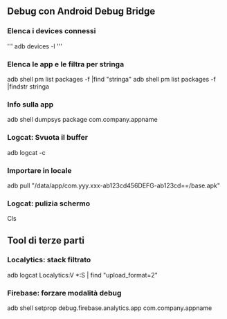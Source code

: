 ## Debug con Android Debug Bridge

### Elenca i devices connessi
'''
adb devices -l
'''

### Elenca le app e le filtra per stringa
adb shell pm list packages -f |find "stringa"
adb shell pm list packages -f |findstr stringa

### Info sulla app
adb shell dumpsys package com.company.appname

### Logcat: Svuota il buffer
adb logcat -c

### Importare in locale
adb pull "/data/app/com.yyy.xxx-ab123cd456DEFG-ab123cd==/base.apk"

### Logcat: pulizia schermo
Cls

## Tool di terze parti
### Localytics: stack filtrato
adb logcat Localytics:V *:S | find "upload_format=2"
 
### Firebase: forzare modalità debug
adb shell setprop debug.firebase.analytics.app com.company.appname
